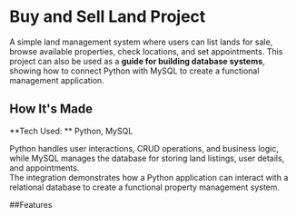 # Buy and Sell Land Project

A simple land management system where users can list lands for sale, browse available properties, check locations, and set appointments.
This project can also be used as a **guide for building database systems**, showing how to connect Python with MySQL to create a functional management application.

## How It's Made

 **Tech Used: ** Python, MySQL

Python handles user interactions, CRUD operations, and business logic, while MySQL manages the database for storing land listings, user details, and appointments.  
The integration demonstrates how a Python application can interact with a relational database to create a functional property management system.

##Features

